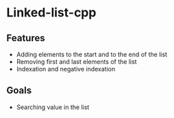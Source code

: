 # Linked-list-cpp

## Features
- Adding elements to the start and to the end of the list
- Removing first and last elements of the list
- Indexation and negative indexation
## Goals
- Searching value in the list
